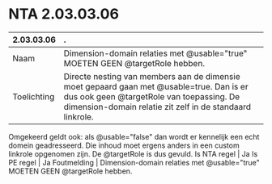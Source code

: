 # NTA 2.03.03.06

 2.03.03.06 | . 
 :--- | :--- 
 Naam | Dimension-domain relaties met @usable="true" MOETEN GEEN @targetRole hebben. 
 Toelichting | Directe nesting van members aan de dimensie moet gepaard gaan met @usable=true. Dan is er dus ook geen @targetRole van toepassing. De dimension-domain relatie zit zelf in de standaard linkrole.

Omgekeerd geldt ook: als @usable="false" dan wordt er kennelijk een echt domein geadresseerd. Die inhoud moet ergens anders in een custom linkrole opgenomen zijn. De @targetRole is dus gevuld. 
 Is NTA regel | Ja 
 Is PE regel | Ja 
 Foutmelding | Dimension-domain relaties met @usable=&quot;true&quot; MOETEN GEEN @targetRole hebben. 

